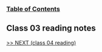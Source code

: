 
### [Table of Contents](https://wondwosentsige.github.io/code-301-reading-notes/Home)

## Class 03 reading notes



























[>> NEXT (class 04 reading)](https://wondwosentsige.github.io/code-201-reading-notes/class-04)


